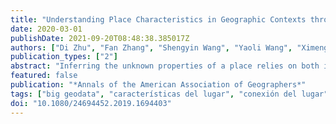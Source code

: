 ```yaml
---
title: "Understanding Place Characteristics in Geographic Contexts through Graph Convolutional Neural Networks"
date: 2020-03-01
publishDate: 2021-09-20T08:48:38.385017Z
authors: ["Di Zhu", "Fan Zhang", "Shengyin Wang", "Yaoli Wang", "Ximeng Cheng", "Zhou Huang", "Yu Liu"]
publication_types: ["2"]
abstract: "Inferring the unknown properties of a place relies on both its observed attributes and the characteristics of the places to which it is connected. Because place characteristics are unstructured and the metrics for place connections can be diverse, it is challenging to incorporate them in a spatial prediction task where the results could be affected by how the neighborhoods are delineated and where the true relevance among places is hard to identify. To bridge the gap, we introduce graph convolutional neural networks (GCNNs) to model places as a graph, where each place is formalized as a node, place characteristics are encoded as node features, and place connections are represented as the edges. GCNNs capture the knowledge of the relevant geographic context by optimizing the weights among graph neural network layers. A case study was designed in the Beijing metropolitan area to predict the unobserved place characteristics based on the observed properties and specific place connections. A series of comparative experiments was conducted to highlight the influence of different place connection measures on the prediction accuracy and to evaluate the predictability across different characteristic dimensions. This research enlightens the promising future of GCNNs in formalizing places for geographic knowledge representation and reasoning."
featured: false
publication: "*Annals of the American Association of Geographers*"
tags: ["big geodata", "características del lugar", "conexión del lugar", "gráfico de las redes neurales convolucionales", "graph convolutional neural networks", "place characteristic", "place connection", "predicción espacial", "spatial prediction", "位置特征", "位置连接", "图卷积神经网络", "大地理数据", "空间预测"]
doi: "10.1080/24694452.2019.1694403"
---
```


